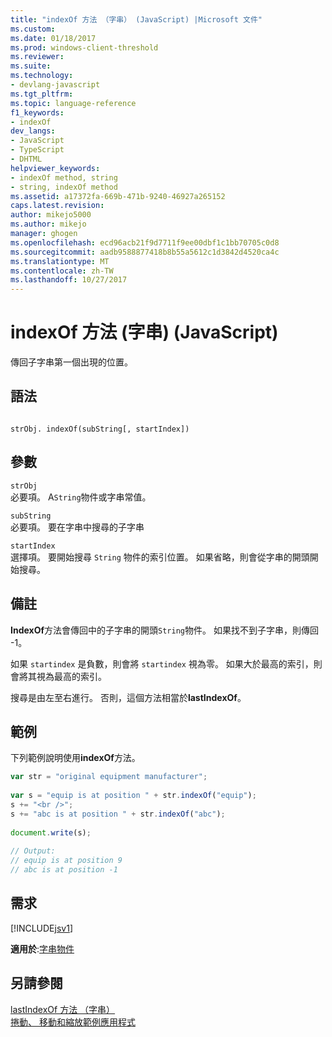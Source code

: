 ```yaml
---
title: "indexOf 方法 （字串） (JavaScript) |Microsoft 文件"
ms.custom: 
ms.date: 01/18/2017
ms.prod: windows-client-threshold
ms.reviewer: 
ms.suite: 
ms.technology:
- devlang-javascript
ms.tgt_pltfrm: 
ms.topic: language-reference
f1_keywords:
- indexOf
dev_langs:
- JavaScript
- TypeScript
- DHTML
helpviewer_keywords:
- indexOf method, string
- string, indexOf method
ms.assetid: a17372fa-669b-471b-9240-46927a265152
caps.latest.revision: 
author: mikejo5000
ms.author: mikejo
manager: ghogen
ms.openlocfilehash: ecd96acb21f9d7711f9ee00dbf1c1bb70705c0d8
ms.sourcegitcommit: aadb9588877418b8b55a5612c1d3842d4520ca4c
ms.translationtype: MT
ms.contentlocale: zh-TW
ms.lasthandoff: 10/27/2017
---
```

# <a name="indexof-method-string-javascript"></a>indexOf 方法 (字串) (JavaScript)
傳回子字串第一個出現的位置。  
  
## <a name="syntax"></a>語法  
  
```  
  
strObj. indexOf(subString[, startIndex])  
```  
  
## <a name="parameters"></a>參數  
 `strObj`  
 必要項。 A`String`物件或字串常值。  
  
 `subString`  
 必要項。 要在字串中搜尋的子字串  
  
 `startIndex`  
 選擇項。 要開始搜尋 `String` 物件的索引位置。 如果省略，則會從字串的開頭開始搜尋。  
  
## <a name="remarks"></a>備註  
 **IndexOf**方法會傳回中的子字串的開頭`String`物件。 如果找不到子字串，則傳回 -1。  
  
 如果 `startindex` 是負數，則會將 `startindex` 視為零。 如果大於最高的索引，則會將其視為最高的索引。  
  
 搜尋是由左至右進行。 否則，這個方法相當於**lastIndexOf**。  
  
## <a name="example"></a>範例  
 下列範例說明使用**indexOf**方法。  
  
```JavaScript  
var str = "original equipment manufacturer";  
  
var s = "equip is at position " + str.indexOf("equip");  
s += "<br />";  
s += "abc is at position " + str.indexOf("abc");  
  
document.write(s);  
  
// Output:  
// equip is at position 9  
// abc is at position -1  
```  
  
## <a name="requirements"></a>需求  
 [!INCLUDE[jsv1](../../javascript/misc/includes/jsv1-md.md)]  
  
 **適用於**:[字串物件](../../javascript/reference/string-object-javascript.md)  
  
## <a name="see-also"></a>另請參閱  
 [lastIndexOf 方法 （字串）](../../javascript/reference/lastindexof-method-string-javascript.md)   
 [捲動、 移動和縮放範例應用程式](http://code.msdn.microsoft.com/ie/Scrolling-panning-and-6834aaf9)